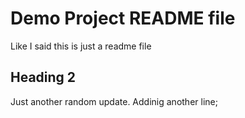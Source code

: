 # Demo Project README file

Like I said this is just a readme file

## Heading 2

Just another random update.
Addinig another line;
